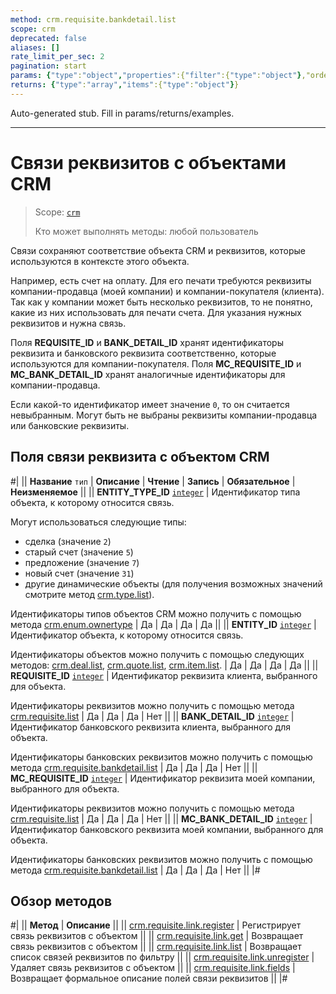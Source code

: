 ```yaml
---
method: crm.requisite.bankdetail.list
scope: crm
deprecated: false
aliases: []
rate_limit_per_sec: 2
pagination: start
params: {"type":"object","properties":{"filter":{"type":"object"},"order":{"type":"object"},"select":{"type":"array","items":{"type":"string"}},"start":{"type":["integer","string"]}}}
returns: {"type":"array","items":{"type":"object"}}
---
```


Auto-generated stub. Fill in params/returns/examples.

---

# Связи реквизитов с объектами CRM

> Scope: [`crm`](../../../scopes/permissions.md)
>
> Кто может выполнять методы: любой пользователь

Связи сохраняют соответствие объекта CRM и реквизитов, которые используются в контексте этого объекта. 

Например, есть счет на оплату. Для его печати требуются реквизиты компании-продавца (моей компании) и компании-покупателя (клиента). Так как у компании может быть несколько реквизитов, то не понятно, какие из них использовать для печати счета. Для указания нужных реквизитов и нужна связь. 

Поля **REQUISITE_ID** и **BANK_DETAIL_ID** хранят идентификаторы реквизита и банковского реквизита соответственно, которые используются для компании-покупателя. Поля **MC_REQUISITE_ID** и **MC_BANK_DETAIL_ID** хранят аналогичные идентификаторы для компании-продавца. 

Если какой-то идентификатор имеет значение `0`, то он считается невыбранным. Могут быть не выбраны реквизиты компании-продавца или банковские реквизиты.

## Поля связи реквизита с объектом CRM

#|
|| **Название** 
`тип` | **Описание** | **Чтение** | **Запись** | **Обязательное** | **Неизменяемое** ||
|| **ENTITY_TYPE_ID**
[`integer`](../../../data-types.md) | Идентификатор типа объекта, к которому относится связь.

Могут использоваться следующие типы:
- сделка (значение `2`)
- старый счет (значение `5`)
- предложение (значение `7`)
- новый счет (значение `31`)
- другие динамические объекты (для получения возможных значений смотрите метод [crm.type.list](../../universal/user-defined-object-types/crm-type-list.md)).

Идентификаторы типов объектов CRM можно получить с помощью метода [crm.enum.ownertype](../../auxiliary/enum/crm-enum-owner-type.md) | Да | Да | Да | Да ||
|| **ENTITY_ID**
[`integer`](../../../data-types.md) | Идентификатор объекта, к которому относится связь. 

Идентификаторы объектов можно получить с помощью следующих методов: [crm.deal.list](../../deals/crm-deal-list.md), [crm.quote.list](../../quote/crm-quote-list.md), [crm.item.list](../../universal/crm-item-list.md). | Да | Да | Да | Да ||
|| **REQUISITE_ID**
[`integer`](../../../data-types.md) | Идентификатор реквизита клиента, выбранного для объекта. 

Идентификаторы реквизитов можно получить с помощью метода [crm.requisite.list](../universal/crm-requisite-list.md) | Да | Да | Да | Нет ||
|| **BANK_DETAIL_ID**
[`integer`](../../../data-types.md) | Идентификатор банковского реквизита клиента, выбранного для объекта. 

Идентификаторы банковских реквизитов можно получить с помощью метода [crm.requisite.bankdetail.list](../bank-detail/crm-requisite-bank-detail-list.md) | Да | Да | Да | Нет ||
|| **MC_REQUISITE_ID**
[`integer`](../../../data-types.md) | Идентификатор реквизита моей компании, выбранного для объекта. 

Идентификаторы реквизитов можно получить с помощью метода [crm.requisite.list](../universal/crm-requisite-list.md) | Да | Да | Да | Нет ||
|| **MC_BANK_DETAIL_ID**
[`integer`](../../../data-types.md) | Идентификатор банковского реквизита моей компании, выбранного для объекта. 

Идентификаторы банковских реквизитов можно получить с помощью метода [crm.requisite.bankdetail.list](../bank-detail/crm-requisite-bank-detail-list.md) | Да | Да | Да | Нет ||
|#

## Обзор методов

#|
|| **Метод** | **Описание** ||
|| [crm.requisite.link.register](./crm-requisite-link-register.md) | Регистрирует связь реквизитов с объектом ||
|| [crm.requisite.link.get](./crm-requisite-link-get.md) | Возвращает связь реквизитов с объектом ||
|| [crm.requisite.link.list](./crm-requisite-link-list.md) | Возвращает список связей реквизитов по фильтру ||
|| [crm.requisite.link.unregister](./crm-requisite-link-unregister.md) | Удаляет связь реквизитов с объектом ||
|| [crm.requisite.link.fields](./crm-requisite-link-fields.md) | Возвращает формальное описание полей связи реквизитов ||
|#

